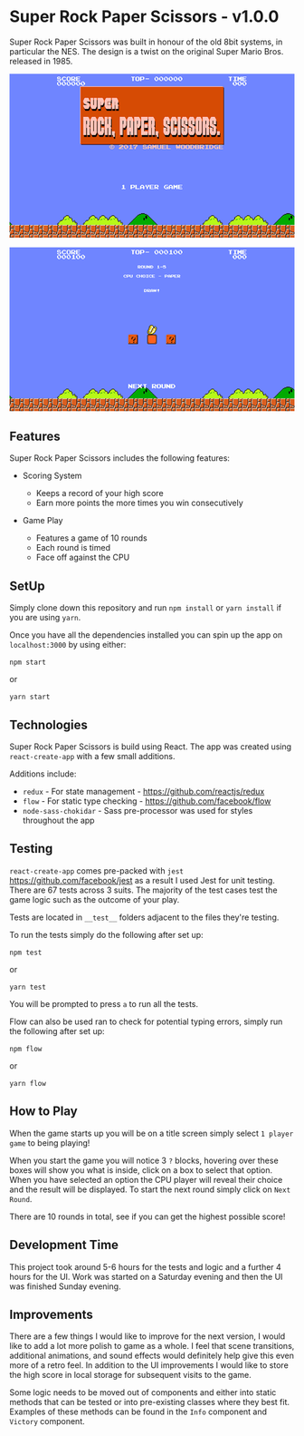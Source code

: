 Super Rock Paper Scissors - v1.0.0
=====

Super Rock Paper Scissors was built in honour of the old 8bit systems, in particular the NES. The design is a twist on the original Super Mario Bros. released in 1985.

![Title Screen](screenshots/1.png "Title Screen")

![Game Play](screenshots/2.png "Game Play")

Features
---
Super Rock Paper Scissors includes the following features:

* Scoring System
    * Keeps a record of your high score
    * Earn more points the more times you win consecutively

* Game Play
    * Features a game of 10 rounds
    * Each round is timed
    * Face off against the CPU
    
SetUp
---

Simply clone down this repository and run `npm install` or `yarn install` if you are using `yarn`.

Once you have all the dependencies installed you can spin up the app on `localhost:3000` by using either:
    
    npm start
    
or 

    yarn start

Technologies
---
Super Rock Paper Scissors is build using React. The app was created using `react-create-app` with a few small additions. 

Additions include:
* `redux` - For state management - https://github.com/reactjs/redux
* `flow` - For static type checking - https://github.com/facebook/flow
* `node-sass-chokidar` - Sass pre-processor was used for styles throughout the app 

Testing
---
`react-create-app` comes pre-packed with `jest` https://github.com/facebook/jest as a result I used Jest for unit testing. There are 67 tests across 3 suits. The majority of the test cases test the game logic such as the outcome of your play.

Tests are located in `__test__` folders adjacent to the files they're testing.

To run the tests simply do the following after set up:

    npm test

or

    yarn test
    
You will be prompted to press `a` to run all the tests.

Flow can also be used ran to check for potential typing errors, simply run the following after set up:

    npm flow
   
or

    yarn flow

How to Play
---

When the game starts up you will be on a title screen simply select `1 player game` to being playing!

When you start the game you will notice 3 `?` blocks, hovering over these boxes will show you what is inside, click on a box to select that option. When you have selected an option the CPU player will reveal their choice and the result will be displayed. To start the next round simply click on `Next Round`.

There are 10 rounds in total, see if you can get the highest possible score!


Development Time
---

This project took around 5-6 hours for the tests and logic and a further 4 hours for the UI. Work was started on a Saturday evening and then the UI was finished Sunday evening.
 
Improvements
---

There are a few things I would like to improve for the next version, I would like to add a lot more polish to game as a whole. I feel that scene transitions, additional animations, and sound effects would definitely help give this even more of a retro feel.
In addition to the UI improvements I would like to store the high score in local storage for subsequent visits to the game.

Some logic needs to be moved out of components and either into static methods that can be tested or into pre-existing classes where they best fit. Examples of these methods can be found in the `Info` component and `Victory` component.